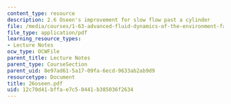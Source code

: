 ```yaml
---
content_type: resource
description: 2.6 Oseen's improvement for slow flow past a cylinder
file: /media/courses/1-63-advanced-fluid-dynamics-of-the-environment-fall-2002/12c70d41bffae7c50441b385036f2634_26oseen.pdf
file_type: application/pdf
learning_resource_types:
- Lecture Notes
ocw_type: OCWFile
parent_title: Lecture Notes
parent_type: CourseSection
parent_uid: 8e97ad61-5a17-09fa-6ecd-9633ab2ab9d9
resourcetype: Document
title: 26oseen.pdf
uid: 12c70d41-bffa-e7c5-0441-b385036f2634
---
```

